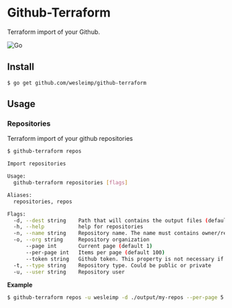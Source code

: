 # Github-Terraform

Terraform import of your Github.

![Go](https://github.com/wesleimp/github-terraform/workflows/Go/badge.svg)

## Install

```
$ go get github.com/wesleimp/github-terraform
```

## Usage 

### Repositories

Terraform import of your github repositories

```sh
$ github-terraform repos

Import repositories

Usage:
  github-terraform repositories [flags]

Aliases:
  repositories, repos

Flags:
  -d, --dest string    Path that will contains the output files (default "./output")
  -h, --help           help for repositories
  -n, --name string    Repository name. The name must contains owner/repo
  -o, --org string     Repository organization
      --page int       Current page (default 1)
      --per-page int   Items per page (default 100)
      --token string   Github token. This property is not necessary if you already exported $GITHUB_TOKEN
  -t, --type string    Repository type. Could be public or private
  -u, --user string    Repository user

```

**Example**

```sh
$ github-terraform repos -u wesleimp -d ./output/my-repos --per-page 5 -t public
```
